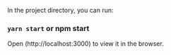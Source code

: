 
In the project directory, you can run:

### `yarn start` or npm start

Open (http://localhost:3000) to view it in the browser.

